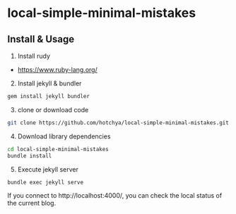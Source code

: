 # local-simple-minimal-mistakes

## Install & Usage

1. Install rudy

- https://www.ruby-lang.org/

2. Install jekyll & bundler

```bash
gem install jekyll bundler
```

3. clone or download code

```bash
git clone https://github.com/hotchya/local-simple-minimal-mistakes.git
```

4. Download library dependencies

```bash
cd local-simple-minimal-mistakes
bundle install
```

5. Execute jekyll server

```bash
bundle exec jekyll serve
```

If you connect to http://localhost:4000/, you can check the local status of the current blog.
